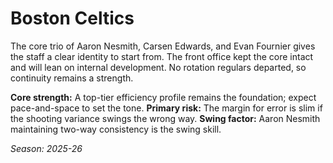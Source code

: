 # Boston Celtics

The core trio of Aaron Nesmith, Carsen Edwards, and Evan Fournier gives the staff a clear identity to start from.
The front office kept the core intact and will lean on internal development.
No rotation regulars departed, so continuity remains a strength.

**Core strength:** A top-tier efficiency profile remains the foundation; expect pace-and-space to set the tone.
**Primary risk:** The margin for error is slim if the shooting variance swings the wrong way.
**Swing factor:** Aaron Nesmith maintaining two-way consistency is the swing skill.

_Season: 2025-26_
